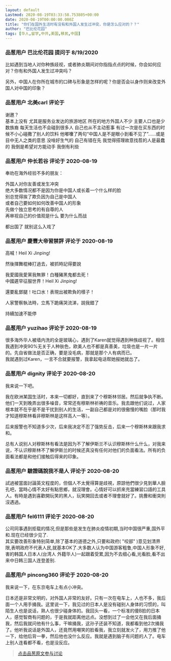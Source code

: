 ```yaml
---
layout: default
Lastmod: 2020-08-19T03:33:58.753805+00:00
date: 2020-08-19T00:00:00.000Z
title: "你们在国外生活时有没有和外国人发生过冲突，你是怎么应对的？？"
author: "巴比伦花园"
tags: [华人,留学,中共,美国,移民,中国]
---
```



### 品葱用户 **巴比伦花园** 提问于 8/19/2020
    
比如遇到当地人对你种族歧视，或者肺炎期间对你指指点点的时候，你会如何应对？你有和外国人发生过冲突吗？  
  
另外，中国人在你所在城市的口碑与形象是怎样的呢？你是否会以身作则来改变外国人对中国的印象？
    
                

### 品葱用户 **北美carl** 评论于 
        
谢邀？  
基本上没有 尤其是服务业发达的旅游地区 所在的地方外国人不少 主要人口也是少数族裔 每天生活也不会碰到很多人 自己也从不主动惹事 有过一次是在买东西的时候不小心碰撒了别人的饮料 他嘟囔了两句“中国人是不是眼小到看不见了”……或是目中无人之类的意思 没啥好生气的 自己有错在先 我觉得搭理故意找茬的人是最蠢的 我倒是希望对方能动手 我倒有利些
        
                

### 品葱用户 **仲长若谷** 评论于 2020-08-19
        
奉劝在海外经验不多的朋友：  
  
外国人对你友善或发生冲突  
绝大多数情况都不是因为你是中国人或长着一个什么样的脸  
别总觉得挨了欺负因为自己是中国人  
或者自己要如何如何改善中国人的形象   
先做个独立思考的有自尊的人   
再审视自己的价值观是什么 要为什么而战  
  
都出国了 就别这么入戏了
        
                

### 品葱用户 **慶豐大帝習禁評** 评论于 2020-08-19
        
高喊！Heil Xi Jinping!  
  
然後揮舞棍棒打過去，被抓時記得要說  
  
我愛國我愛黨我無罪！白種豬黑鬼都去死！  
中國遲早征服世界！Heil Xi Jinping!  
  
還要亂鄧腿！吐口水！表現出被欺負的樣子！  
  
人家警察執法時，立馬下跪痛哭流涕，說我錯了  
  
持續加速不能停
        
                

### 品葱用户 **yuzihao** 评论于 2020-08-19
        
很多海外华人被墙内洗的全是玻璃心，遇到了Karen就觉得遇到种族歧视了。相信我遇到冲突90%无关于人种肤色，欧美人也不都是真善美，垃圾也是一片一片的。先自省做法是否正确，要是没毛病，那就是那个人有病而已。  
我就遇到过Karen，一言不合就要报警，我拿起电话帮她报她就怂了。
        
                

### 品葱用户 **dignity** 评论于 2020-08-20
        
我来说一下吧。  
  
我在欧洲某国生活时，本来一切都好，直到来了个穆斯林邻居。然后就争执不断。他们一天到晚弄出很多噪音，常常还有穆斯林祈祷的音乐。我去跟他们说过，人家根本就不在乎是不是干扰到别人的生活，一副自己都是对的很傲慢的嘴脸（那时我才知道穆斯林看非穆斯林是这样高人一等）。  
  
后来报警也不知道多少次，后来我决定不忍了强势反击，后来一个穆斯林来跟我求和。  
  
总有人说别人对穆斯林有看法是因为不了解伊斯兰不认识穆斯林什么什么，对我来说，不认识穆斯林不了解伊斯兰的时候还真没有任何对他们的负面看法。所有的负面看法都是和他们接触后得来的印象。
        
                

### 品葱用户 **驗證碼說我不是人** 评论于 2020-08-20
        
試過被當面討論英文程度的，但個人不太覺得算是歧視，原諒他們很少見到華人臉孔吧，當時心情不太好有點思鄉，就沒理會。心情好可以抓來充當練習口語的工具人。有時是遇到喜歡開玩笑的黑人，玩笑開回去或者不理會就好了。挑釁和衝突則沒遇過。
        
                

### 品葱用户 **fel6111** 评论于 2020-08-20
        
公司同事遇到拒载的情况,但是那些是发生在肺炎疫情初期,当时中国很严重,国外平和.现在已经很少见了.  
其实要改善形象特别简单,除了基本的道德之外,只要和政府( "咬部" )意见划清界限,表明政府不代表人民,就基本OK了.大多数人认为中国游客粗鲁,中国人形象不好,害的韩国人日本人(台湾人 外籍华人)一起跟着受累,因为不去细心看,光看脸,看不出来中日韩三国人连登差别.
        
                

### 品葱用户 **pincong360** 评论于 2020-08-20
        
我来说一下，在东京电车上有点小冲突。  
  
日本还是非常文明的，对外国人非常的友好。只有一次在电车上，人也不多，我后面一个人用手捅我。这里说一下，我见过的日本人是没有碰别人身体的习惯的，叫陌生人也是说话，熟人也很少碰身体的。我回头一看，一个标准的傻B脸的日本人，感觉智商有问题的，于是我就距离他远点。没想到过了一会他又在我后面捅我，然后我就问他有什么事，干嘛捅我，这孙子还装不知道，我都看到他2次捅我了。他听我说话是外国人，还竟然用嘲笑的脸看我，我立刻就发火了，用力推了他一下，给他后背一拳，然后他也没什么反应。我就是遇到脑子有问题的人了。电车上别人连看都不看，也是没反应。
        
                





> [点击品葱原文参与讨论](https://pincong.rocks/question/29989)


